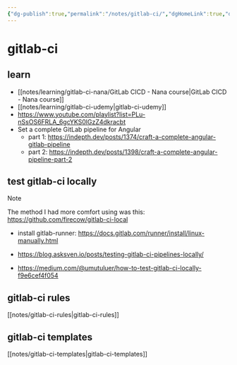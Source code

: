 ```yaml
---
{"dg-publish":true,"permalink":"/notes/gitlab-ci/","dgHomeLink":true,"dgPassFrontmatter":false,"dgShowBacklinks":true,"dgShowLocalGraph":false}
---
```


# gitlab-ci

## learn

- [[notes/learning/gitlab-ci-nana/GitLab CICD - Nana course|GitLab CICD - Nana course]]
- [[notes/learning/gitlab-ci-udemy|gitlab-ci-udemy]]
- <https://www.youtube.com/playlist?list=PLu-nSsOS6FRLA_6gcYKS0lGzZ4dkracbt>
- Set a complete GitLab pipeline for Angular
    - part 1: <https://indepth.dev/posts/1374/craft-a-complete-angular-gitlab-pipeline>
    - part 2: <https://indepth.dev/posts/1398/craft-a-complete-angular-pipeline-part-2>


## test gitlab-ci locally

> [!note]
> The method I had more comfort using was this: <https://github.com/firecow/gitlab-ci-local>

- install gitlab-runner: <https://docs.gitlab.com/runner/install/linux-manually.html>

- <https://blog.asksven.io/posts/testing-gitlab-ci-pipelines-locally/>

- <https://medium.com/@umutuluer/how-to-test-gitlab-ci-locally-f9e6cef4f054>



## gitlab-ci rules

[[notes/gitlab-ci-rules|gitlab-ci-rules]]


## gitlab-ci templates

[[notes/gitlab-ci-templates|gitlab-ci-templates]]


